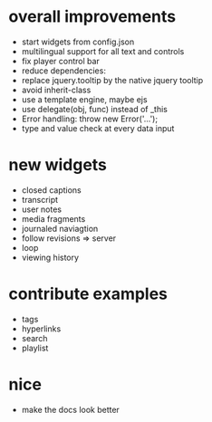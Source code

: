 
# overall improvements
- start widgets from config.json
- multilingual support for all text and controls
- fix player control bar
- reduce dependencies: 
 - replace jquery.tooltip by the native jquery tooltip
 - avoid inherit-class
- use a template engine, maybe ejs
- use delegate(obj, func) instead of _this
- Error handling: throw new Error('...');
- type and value check at every data input

# new widgets
- closed captions
- transcript
- user notes
- media fragments 
- journaled naviagtion
- follow revisions => server
- loop
- viewing history


# contribute examples
- tags
- hyperlinks
- search
- playlist


# nice
- make the docs look better
